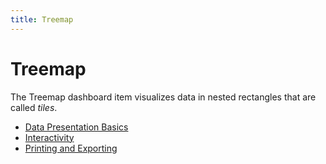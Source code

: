 ```yaml
---
title: Treemap
---
```

# Treemap
The Treemap dashboard item visualizes data in nested rectangles that are called _tiles_.
* [Data Presentation Basics](treemap/data-presentation-basics.md)
* [Interactivity](treemap/interactivity.md)
* [Printing and Exporting](treemap/printing-and-exporting.md)